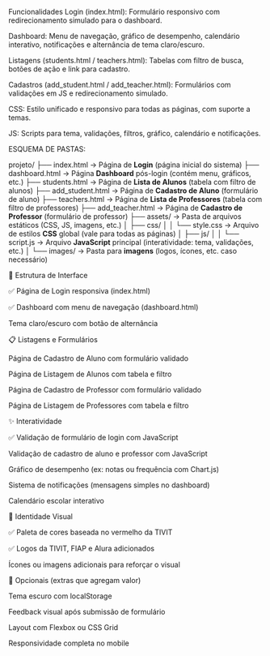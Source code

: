 Funcionalidades
Login (index.html): Formulário responsivo com redirecionamento simulado para o dashboard.

Dashboard: Menu de navegação, gráfico de desempenho, calendário interativo, notificações e alternância de tema claro/escuro.

Listagens (students.html / teachers.html): Tabelas com filtro de busca, botões de ação e link para cadastro.

Cadastros (add_student.html / add_teacher.html): Formulários com validações em JS e redirecionamento simulado.

CSS: Estilo unificado e responsivo para todas as páginas, com suporte a temas.

JS: Scripts para tema, validações, filtros, gráfico, calendário e notificações.


ESQUEMA DE PASTAS:

projeto/
├── index.html              -> Página de **Login** (página inicial do sistema)
├── dashboard.html          -> Página **Dashboard** pós-login (contém menu, gráficos, etc.)
├── students.html           -> Página de **Lista de Alunos** (tabela com filtro de alunos)
├── add_student.html        -> Página de **Cadastro de Aluno** (formulário de aluno)
├── teachers.html           -> Página de **Lista de Professores** (tabela com filtro de professores)
├── add_teacher.html        -> Página de **Cadastro de Professor** (formulário de professor)
├── assets/                 -> Pasta de arquivos estáticos (CSS, JS, imagens, etc.)
│   ├── css/
│   │   └── style.css       -> Arquivo de estilos **CSS** global (vale para todas as páginas)
│   ├── js/
│   │   └── script.js       -> Arquivo **JavaScript** principal (interatividade: tema, validações, etc.)
│   └── images/             -> Pasta para **imagens** (logos, ícones, etc. caso necessário)


🧱 Estrutura de Interface

✅ Página de Login responsiva (index.html)

✅ Dashboard com menu de navegação (dashboard.html)

 Tema claro/escuro com botão de alternância

📋 Listagens e Formulários

 Página de Cadastro de Aluno com formulário validado

 Página de Listagem de Alunos com tabela e filtro

 Página de Cadastro de Professor com formulário validado

 Página de Listagem de Professores com tabela e filtro

✨ Interatividade

✅ Validação de formulário de login com JavaScript

 Validação de cadastro de aluno e professor com JavaScript

 Gráfico de desempenho (ex: notas ou frequência com Chart.js)

 Sistema de notificações (mensagens simples no dashboard)

 Calendário escolar interativo

🎨 Identidade Visual

 ✅ Paleta de cores baseada no vermelho da TIVIT

 ✅ Logos da TIVIT, FIAP e Alura adicionados

 Ícones ou imagens adicionais para reforçar o visual

🌟 Opcionais (extras que agregam valor)

 Tema escuro com localStorage

 Feedback visual após submissão de formulário

 Layout com Flexbox ou CSS Grid

 Responsividade completa no mobile
